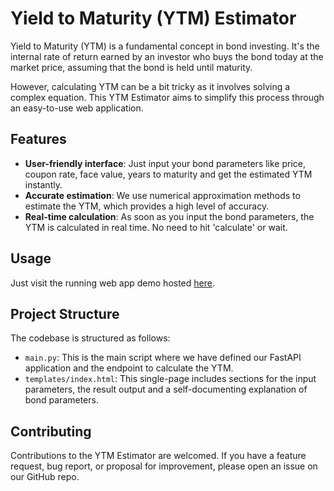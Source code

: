 # Yield to Maturity (YTM) Estimator

Yield to Maturity (YTM) is a fundamental concept in bond investing. It's the internal rate of return earned by an investor who buys the bond today at the market price, assuming that the bond is held until maturity.

However, calculating YTM can be a bit tricky as it involves solving a complex equation. This YTM Estimator aims to simplify this process through an easy-to-use web application.

## Features
- **User-friendly interface**: Just input your bond parameters like price, coupon rate, face value, years to maturity and get the estimated YTM instantly.
- **Accurate estimation**: We use numerical approximation methods to estimate the YTM, which provides a high level of accuracy.
- **Real-time calculation**: As soon as you input the bond parameters, the YTM is calculated in real time. No need to hit 'calculate' or wait.

## Usage
Just visit the running web app demo hosted [here](https://ytmestimator-1-z6391136.deta.app/).

## Project Structure
The codebase is structured as follows:
- `main.py`: This is the main script where we have defined our FastAPI application and the endpoint to calculate the YTM.
- `templates/index.html`: This single-page includes sections for the input parameters, the result output and a self-documenting explanation of bond parameters.

## Contributing
Contributions to the YTM Estimator are welcomed. If you have a feature request, bug report, or proposal for improvement, please open an issue on our GitHub repo.
